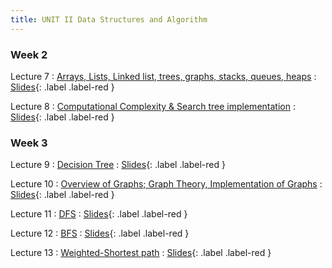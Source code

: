 ```yaml
---
title: UNIT II Data Structures and Algorithm
---
```


### Week 2


Lecture 7
: [Arrays, Lists, Linked list, trees, graphs, stacks, queues, heaps](#)
  : [Slides](#){: .label .label-red }

Lecture 8
: [Computational Complexity & Search tree implementation](#)
  : [Slides](#){: .label .label-red }

### Week 3

Lecture 9
: [Decision Tree](#)
  : [Slides](#){: .label .label-red }
  
Lecture 10
: [Overview of Graphs; Graph Theory, Implementation of Graphs](#)
  : [Slides](#){: .label .label-red }

Lecture 11
: [DFS](#)
  : [Slides](#){: .label .label-red }

Lecture 12
: [BFS](#)
  : [Slides](#){: .label .label-red }
  
Lecture 13
: [Weighted-Shortest path](#)
  : [Slides](#){: .label .label-red }
  

